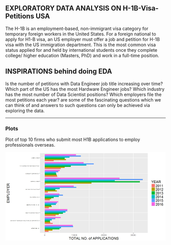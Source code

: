 ## EXPLORATORY DATA ANALYSIS ON H-1B-Visa-Petitions USA

The H-1B is an employment-based, non-immigrant visa category for temporary foreign workers in the United States. For a foreign national to apply for H1-B visa, an US employer must offer a job and petition for H-1B visa with the US immigration department. This is the most common visa status applied for and held by international students once they complete college/ higher education (Masters, PhD) and work in a full-time position.

## INSPIRATIONS behind doing EDA

Is the number of petitions with Data Engineer job title increasing over time? Which part of the US has the most Hardware Engineer jobs? Which industry has the most number of Data Scientist positions? Which employers file the most petitions each year?
are some of the fascinating questions which we can think of and answers to such questions can only be achieved via exploring the data.


----------------------


### Plots

Plot of top 10 firms who submit most H1B applications to employ professionals overseas. 

![github logo](https://github.com/anishsingh20/Analyzing-Job-Trends-in-US-using-H1B-Visa-petitions/blob/master/final%20plots/Top10Employers.jpeg)
